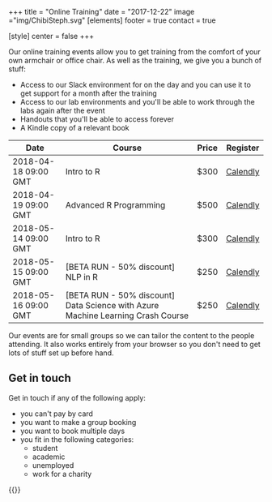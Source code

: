 +++
title = "Online Training"
date = "2017-12-22"
image ="img/ChibiSteph.svg"
[elements]
  footer = true
  contact = true

[style]
  center = false
+++

Our online training events allow you to get training from the comfort of your own armchair or office chair. As well as the training, we give you a bunch of stuff:

- Access to our Slack environment for on the day and you can use it to get support for a month after the training
- Access to our lab environments and you'll be able to work through the labs again after the event
- Handouts that you'll be able to access forever
- A Kindle copy of a relevant book

| Date | Course | Price | Register |
|--------------------------------------------|----------------------------------|-------------------------------------------|-------------------------------------------------------------------------------------------------------------------------------------------------------------|
| 2018-04-18 09:00 GMT | Intro to R | $300 | [Calendly](https://calendly.com/lockedata/intro-to-r-apr) |
| 2018-04-19 09:00 GMT | Advanced R Programming | $500 | [Calendly](https://calendly.com/lockedata/advanced-r-apr) |
| 2018-05-14 09:00 GMT | Intro to R | $300 | [Calendly](https://calendly.com/lockedata/intro-to-r-may) |
| 2018-05-15 09:00 GMT | [BETA RUN - 50% discount] NLP in R | $250 | [Calendly](https://calendly.com/lockedata/nlp-in-r-may) |
| 2018-05-16 09:00 GMT | [BETA RUN - 50% discount] Data Science with Azure Machine Learning Crash Course | $250 | [Calendly](https://calendly.com/lockedata/azure-ml-may) |


Our events are for small groups so we can tailor the content to the people attending. It also works entirely from your browser so you don't need to get lots of stuff set up before hand. 

## Get in touch
Get in touch if any of the following apply:

- you can't pay by card 
- you want to make a group booking
- you want to book multiple days
- you fit in the following categories:
    + student
	+ academic
	+ unemployed
	+ work for a charity
	
{{<btn href="//itsalocke.com/#contact" msg="Get in touch">}}

<!-- Calendly inline widget begin -->
<div class="calendly-inline-widget" data-url="https://calendly.com/lockedata" style="min-width:320px;height:580px;"></div>
<script type="text/javascript" src="https://assets.calendly.com/assets/external/widget.js"></script>
<!-- Calendly inline widget end -->